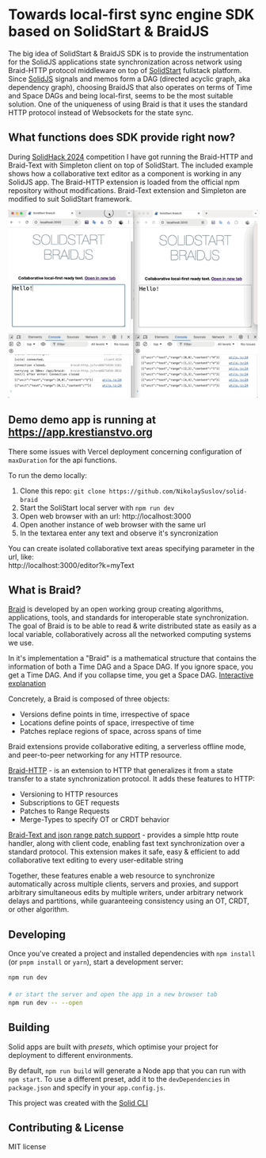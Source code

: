 # Towards local-first sync engine SDK based on SolidStart & BraidJS

The big idea of SolidStart & BraidJS SDK is to provide the instrumentation for the SolidJS applications state synchronization across network using Braid-HTTP protocol middleware on top of [SolidStart](https://start.solidjs.com/) fullstack platform. Since [SolidJS](https://docs.solidjs.com/) signals and memos form a DAG (directed acyclic graph, aka dependency graph), choosing BraidJS that also operates on terms of Time and Space DAGs and being local-first, seems to be the most suitable solution. One of the uniqueness of using Braid is that it uses the standard HTTP protocol instead of Websockets for the state sync.

## What functions does SDK provide right now?

During [SolidHack 2024](https://hack.solidjs.com/) competition I have got running the Braid-HTTP and Braid-Text with Simpleton client on top of SolidStart. The included example shows how a collaborative text editor as a component is working in any SolidJS app. The Braid-HTTP extension is loaded from the official npm repository without modifications. Braid-Text extension and Simpleton are modified to suit SolidStart framework.

![](/public/demo.gif)

## Demo demo app is running at https://app.krestianstvo.org

There some issues with Vercel deployment concerning configuration of ```maxDuration``` for the api functions.

To run the demo locally:

1. Clone this repo: ```git clone https://github.com/NikolaySuslov/solid-braid```
2. Start the SoliStart local server with ```npm run dev```
3. Open web browser with an url: http://localhost:3000
4. Open another instance of web browser with the same url
5. In the textarea enter any text and observe it's syncronization

You can create isolated collaborative text areas specifying parameter in the url, like:  
http://localhost:3000/editor?k=myText


## What is Braid?

[Braid](https://braid.org/) is developed by an open working group creating algorithms, applications, tools, and standards for interoperable state synchronization. The goal of Braid is to be able to read & write distributed state as easily as a local variable, collaboratively across all the networked computing systems we use.

In it's implementation a "Braid" is a mathematical structure that contains the information of both a Time DAG and a Space DAG. If you ignore space, you get a Time DAG. And if you collapse time, you get a Space DAG. [Interactive explanation](https://braid.org/demo/interact)

Concretely, a Braid is composed of three objects:
- Versions define points in time, irrespective of space
- Locations define points of space, irrespective of time
- Patches replace regions of space, across spans of time

Braid extensions provide collaborative editing, a serverless offline mode, and peer-to-peer networking for any HTTP resource.

[Braid-HTTP](https://github.com/braid-org/braid-http) - is an extension to HTTP that generalizes it from a state transfer to a state synchronization protocol.
It adds these features to HTTP:

- Versioning to HTTP resources
- Subscriptions to GET requests
- Patches to Range Requests
- Merge-Types to specify OT or CRDT behavior

[Braid-Text and json range patch support](https://github.com/braid-org/braid-text) - provides a simple http route handler, along with client code, enabling fast text synchronization over a standard protocol. This extension makes it safe, easy & efficient to add collaborative text editing to every user-editable string

Together, these features enable a web resource to synchronize automatically across multiple clients, servers and proxies, and support arbitrary simultaneous edits by multiple writers, under arbitrary network delays and partitions, while guaranteeing consistency using an OT, CRDT, or other algorithm.

## Developing

Once you've created a project and installed dependencies with `npm install` (or `pnpm install` or `yarn`), start a development server:

```bash
npm run dev

# or start the server and open the app in a new browser tab
npm run dev -- --open
```

## Building

Solid apps are built with _presets_, which optimise your project for deployment to different environments.

By default, `npm run build` will generate a Node app that you can run with `npm start`. To use a different preset, add it to the `devDependencies` in `package.json` and specify in your `app.config.js`.

This project was created with the [Solid CLI](https://solid-cli.netlify.app)

## Contributing & License

MIT license


